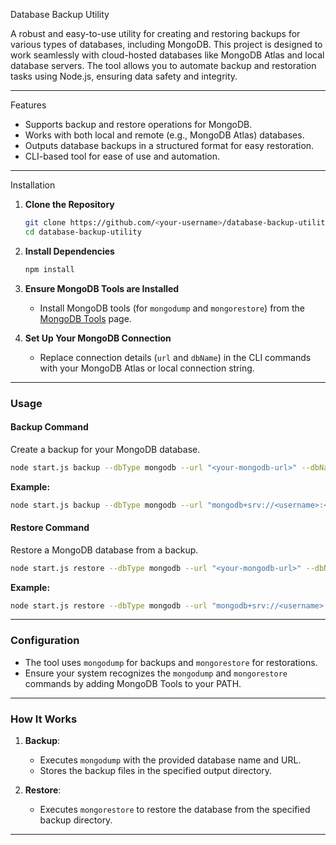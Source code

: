  Database Backup Utility

A robust and easy-to-use utility for creating and restoring backups for various types of databases, including MongoDB. This project is designed to work seamlessly with cloud-hosted databases like MongoDB Atlas and local database servers. The tool allows you to automate backup and restoration tasks using Node.js, ensuring data safety and integrity.

---

Features
- Supports backup and restore operations for MongoDB.
- Works with both local and remote (e.g., MongoDB Atlas) databases.
- Outputs database backups in a structured format for easy restoration.
- CLI-based tool for ease of use and automation.

---



Installation

1. **Clone the Repository**
   ```bash
   git clone https://github.com/<your-username>/database-backup-utility.git
   cd database-backup-utility
   ```

2. **Install Dependencies**
   ```bash
   npm install
   ```

3. **Ensure MongoDB Tools are Installed**
   - Install MongoDB tools (for `mongodump` and `mongorestore`) from the [MongoDB Tools](https://www.mongodb.com/try/download/database-tools) page.

4. **Set Up Your MongoDB Connection**
   - Replace connection details (`url` and `dbName`) in the CLI commands with your MongoDB Atlas or local connection string.

---

### **Usage**

#### **Backup Command**
Create a backup for your MongoDB database.

```bash
node start.js backup --dbType mongodb --url "<your-mongodb-url>" --dbName "<database-name>" --output "<output-directory>"
```

**Example:**
```bash
node start.js backup --dbType mongodb --url "mongodb+srv://<username>:<password>@cluster.mongodb.net" --dbName "testing" --output "./backups"
```

#### **Restore Command**
Restore a MongoDB database from a backup.

```bash
node start.js restore --dbType mongodb --url "<your-mongodb-url>" --dbName "<database-name>" --backupFile "<path-to-backup>"
```

**Example:**
```bash
node start.js restore --dbType mongodb --url "mongodb+srv://<username>:<password>@cluster.mongodb.net" --dbName "testing" --backupFile "./backups/testing_backup_2024-12-21T08-42-26"
```

---

### **Configuration**
- The tool uses `mongodump` for backups and `mongorestore` for restorations.
- Ensure your system recognizes the `mongodump` and `mongorestore` commands by adding MongoDB Tools to your PATH.

---

### **How It Works**
1. **Backup**:
   - Executes `mongodump` with the provided database name and URL.
   - Stores the backup files in the specified output directory.

2. **Restore**:
   - Executes `mongorestore` to restore the database from the specified backup directory.

---

